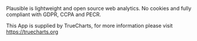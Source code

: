 Plausible is lightweight and open source web analytics. No cookies and fully compliant with GDPR, CCPA and PECR.

This App is supplied by TrueCharts, for more information please visit https://truecharts.org
